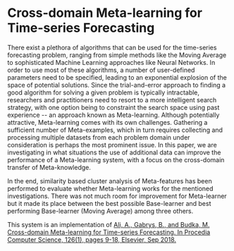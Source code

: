 # Cross-domain Meta-learning for Time-series Forecasting

 There exist a plethora of algorithms that can be used for the time-series forecasting problem, ranging from simple methods like the Moving Average to sophisticated Machine Learning approaches like Neural Networks. In order to use most of these algorithms, a number of user-defined parameters need to be specified, leading to an exponential explosion of the space of potential solutions. Since the trial-and-error approach to finding a good algorithm for solving a given problem is typically intractable, researchers and practitioners need to resort to a more intelligent search strategy, with one option being to constraint the search space using past experience -- an approach known as Meta-learning. Although potentially attractive, Meta-learning comes with its own challenges. Gathering a sufficient number of Meta-examples, which in turn requires collecting and processing multiple datasets from each problem domain under consideration is perhaps the most prominent issue. In this paper, we are investigating in what situations the use of additional data can improve the performance of a Meta-learning system, with a focus on the cross-domain transfer of Meta-knowledge.

 In the end, similarity based cluster analysis of Meta-features has been performed to evaluate whether Meta-learning works for the mentioned investigations. There was not much room for improvement for Meta-learner but it made its place between the best possible Base-learner and best performing Base-learner (Moving Average) among three others.

This system is an implementation of 
<a href="https://www.sciencedirect.com/science/article/pii/S1877050918311785">Ali, A., Gabrys, B., and Budka, M. Cross-domain Meta-learning for Time-series Forecasting. In Procedia Computer Science, 126(1), pages 9-18, Elsevier, Sep 2018.</a>